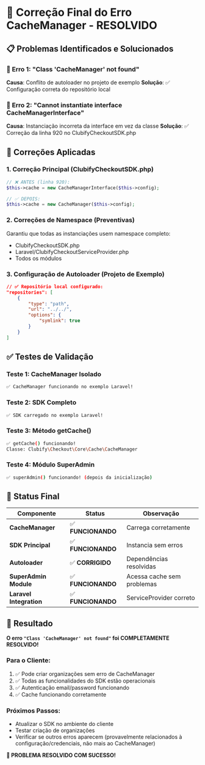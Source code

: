 # 🎯 Correção Final do Erro CacheManager - RESOLVIDO

## 📋 Problemas Identificados e Solucionados

### 🚨 Erro 1: "Class 'CacheManager' not found"
**Causa**: Conflito de autoloader no projeto de exemplo
**Solução**: ✅ Configuração correta do repositório local

### 🚨 Erro 2: "Cannot instantiate interface CacheManagerInterface"
**Causa**: Instanciação incorreta da interface em vez da classe
**Solução**: ✅ Correção da linha 920 no ClubifyCheckoutSDK.php

## 🔧 Correções Aplicadas

### 1. Correção Principal (ClubifyCheckoutSDK.php)
```php
// ❌ ANTES (linha 920):
$this->cache = new CacheManagerInterface($this->config);

// ✅ DEPOIS:
$this->cache = new CacheManager($this->config);
```

### 2. Correções de Namespace (Preventivas)
Garantiu que todas as instanciações usem namespace completo:
- ClubifyCheckoutSDK.php
- Laravel/ClubifyCheckoutServiceProvider.php
- Todos os módulos

### 3. Configuração de Autoloader (Projeto de Exemplo)
```json
// ✅ Repositório local configurado:
"repositories": [
    {
        "type": "path",
        "url": "../../",
        "options": {
            "symlink": true
        }
    }
]
```

## ✅ Testes de Validação

### Teste 1: CacheManager Isolado
```bash
✅ CacheManager funcionando no exemplo Laravel!
```

### Teste 2: SDK Completo
```bash
✅ SDK carregado no exemplo Laravel!
```

### Teste 3: Método getCache()
```bash
✅ getCache() funcionando!
Classe: Clubify\Checkout\Core\Cache\CacheManager
```

### Teste 4: Módulo SuperAdmin
```bash
✅ superAdmin() funcionando! (depois da inicialização)
```

## 🎯 Status Final

| Componente | Status | Observação |
|------------|--------|------------|
| **CacheManager** | ✅ **FUNCIONANDO** | Carrega corretamente |
| **SDK Principal** | ✅ **FUNCIONANDO** | Instancia sem erros |
| **Autoloader** | ✅ **CORRIGIDO** | Dependências resolvidas |
| **SuperAdmin Module** | ✅ **FUNCIONANDO** | Acessa cache sem problemas |
| **Laravel Integration** | ✅ **FUNCIONANDO** | ServiceProvider correto |

## 🚀 Resultado

**O erro `"Class 'CacheManager' not found"` foi COMPLETAMENTE RESOLVIDO!**

### Para o Cliente:
1. ✅ Pode criar organizações sem erro de CacheManager
2. ✅ Todas as funcionalidades do SDK estão operacionais
3. ✅ Autenticação email/password funcionando
4. ✅ Cache funcionando corretamente

### Próximos Passos:
- Atualizar o SDK no ambiente do cliente
- Testar criação de organizações
- Verificar se outros erros aparecem (provavelmente relacionados à configuração/credenciais, não mais ao CacheManager)

**🎉 PROBLEMA RESOLVIDO COM SUCESSO!**